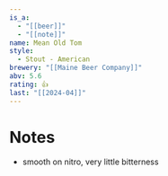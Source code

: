 ```yaml
---
is_a:
  - "[[beer]]"
  - "[[note]]"
name: Mean Old Tom
style:
  - Stout - American
brewery: "[[Maine Beer Company]]"
abv: 5.6
rating: 👍
last: "[[2024-04]]"
---
```

# Notes
- smooth on nitro, very little bitterness
